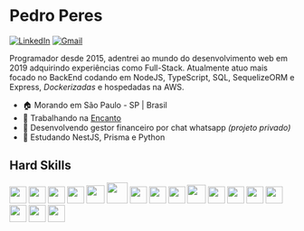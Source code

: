 # Pedro Peres

[![LinkedIn](https://img.shields.io/badge/Pedro%20Peres-940060?style=flat-square&logo=linkedin&logoColor=white)](https://www.linkedin.com/in/pedrosousaperes/)
[![Gmail](https://img.shields.io/badge/pedro.sousa.peres@gmail.com-940060?style=flat-square&logo=gmail&logoColor=white)](mailto:pedro.sousa.peres+github@gmail.com)

Programador desde 2015, adentrei ao mundo do desenvolvimento web em 2019 adquirindo experiências como Full-Stack. Atualmente atuo mais focado no BackEnd codando em NodeJS, TypeScript, SQL, SequelizeORM e Express, *Dockerizadas* e hospedadas na AWS.

- 🏠  Morando em São Paulo - SP | Brasil
- 💼  Trabalhando na [Encanto](https://boraencantar.com.br)
- 🚀  Desenvolvendo gestor financeiro por chat whatsapp *(projeto privado)*
- 🌱  Estudando NestJS, Prisma e Python

## Hard Skills

<a href="https://www.javascript.com" target="_blank"><img src="https://cdn.simpleicons.org/javascript/888" width="30"></a>
<a href="https://www.typescriptlang.org" target="_blank"><img src="https://cdn.simpleicons.org/typescript/888" width="30"></a>
<a href="https://www.nodejs.org" target="_blank"><img src="https://cdn.simpleicons.org/node.js/888" width="30"></a>
<a href="https://www.expressjs.com" target="_blank"><img src="https://cdn.simpleicons.org/express/888" width="30"></a>
<a href="https://www.sequelize.org" target="_blank"><img src="https://cdn.simpleicons.org/sequelize/888" width="32"></a>
<a href="https://www.mysql.com" target="_blank"><img src="https://cdn.simpleicons.org/mysql/888" width="37"></a>
<a href="https://www.redis.io" target="_blank"><img src="https://cdn.simpleicons.org/redis/888" width="30"></a>
<a href="https://www.w3.org/html/" target="_blank"><img src="https://cdn.simpleicons.org/html5/888" width="30"></a>
<a href="https://www.w3.org/Style/CSS/Overview.en.html" target="_blank"><img src="https://cdn.simpleicons.org/css3/888" width="30"></a>
<a href="https://www.react.dev" target="_blank"><img src="https://cdn.simpleicons.org/react/888" width="33"></a>
<a href="https://www.docker.com" target="_blank"><img src="https://cdn.simpleicons.org/docker/888" width="30"></a>
<a href="https://aws.amazon.com" target="_blank"><img src="https://cdn.simpleicons.org/amazon/888" width="30"></a>
<a href="https://www.heroku.com" target="_blank"><img src="https://cdn.simpleicons.org/heroku/888" width="30"></a>
<a href="https://www.php.net" target="_blank"><img src="https://cdn.simpleicons.org/php/888" width="30"></a>
<a href="https://www.python.org" target="_blank"><img src="https://cdn.simpleicons.org/python/888" width="30"/></a>
<a href="https://www.nestjs.com" target="_blank"><img src="https://cdn.simpleicons.org/nestjs/888888" width="30"/></a>
<a href="https://www.prisma.io" target="_blank"><img src="https://cdn.simpleicons.org/prisma/888888" width="30"/></a>
